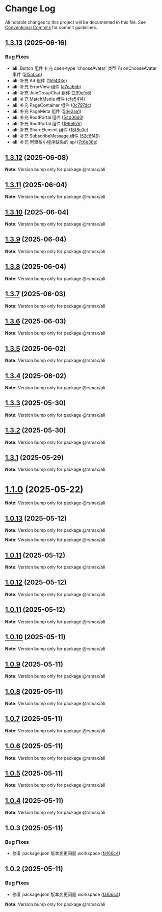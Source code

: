 # Change Log

All notable changes to this project will be documented in this file.
See [Conventional Commits](https://conventionalcommits.org) for commit guidelines.

## [1.3.13](https://github.com/remaxjs/remax/compare/v1.3.12...v1.3.13) (2025-06-16)

### Bug Fixes

- **ali:** Button 组件 补充 open-type 'chooseAvatar' 类型 和 onChooseAvatar 事件 ([5f5a0ce](https://github.com/remaxjs/remax/commit/5f5a0cee2a8883d03b029c2513c2a1816c7b585a))
- **ali:** 补充 Ad 组件 ([159403e](https://github.com/remaxjs/remax/commit/159403e86e5034550cda0fde7cebb80c106dab39))
- **ali:** 补充 ErrorView 组件 ([a7cc6eb](https://github.com/remaxjs/remax/commit/a7cc6eb3cea806b412fde47cca91497fb2e2c193))
- **ali:** 补充 JoinGroupChat 组件 ([299efc6](https://github.com/remaxjs/remax/commit/299efc61a813dabbeaf51db97d269024f25f4011))
- **ali:** 补充 MatchMedia 组件 ([cfe5414](https://github.com/remaxjs/remax/commit/cfe5414d76c4107fb883327130e419ffcc43e9a6))
- **ali:** 补充 PageContainer 组件 ([0c797dc](https://github.com/remaxjs/remax/commit/0c797dcde779cf4d68adfdadef11169b3a537d71))
- **ali:** 补充 PageMeta 组件 ([54e2aa1](https://github.com/remaxjs/remax/commit/54e2aa13d1a8df70513c36adb4361b3d9fff497a))
- **ali:** 补充 RootPortal 组件 ([54d06d0](https://github.com/remaxjs/remax/commit/54d06d067fbfa3903f4750d9cb915b3acf3c97a6))
- **ali:** 补充 RootPortal 组件 ([198e97e](https://github.com/remaxjs/remax/commit/198e97ef568cf66ada477debee2b5a558e277b6e))
- **ali:** 补充 ShareElement 组件 ([18f8c0e](https://github.com/remaxjs/remax/commit/18f8c0e5653746341c9fd15533d9a7d5b5b85991))
- **ali:** 补充 SubscribeMessage 组件 ([52c6f49](https://github.com/remaxjs/remax/commit/52c6f4958569ccc49c30193bf384cad2ccb04940))
- **ali:** 补充 阿里系小程序缺失的 api ([7c6e38e](https://github.com/remaxjs/remax/commit/7c6e38e8560316c51ebd94ddb1929cc9ff76ddd3))

## [1.3.12](https://github.com/remaxjs/remax/compare/v1.3.11...v1.3.12) (2025-06-08)

**Note:** Version bump only for package @rsmax/ali

## [1.3.11](https://github.com/remaxjs/remax/compare/v1.3.8...v1.3.11) (2025-06-04)

**Note:** Version bump only for package @rsmax/ali

## [1.3.10](https://github.com/remaxjs/remax/compare/v1.3.9...v1.3.10) (2025-06-04)

**Note:** Version bump only for package @rsmax/ali

## [1.3.9](https://github.com/remaxjs/remax/compare/v1.3.8...v1.3.9) (2025-06-04)

**Note:** Version bump only for package @rsmax/ali

## [1.3.8](https://github.com/remaxjs/remax/compare/v1.3.7...v1.3.8) (2025-06-04)

**Note:** Version bump only for package @rsmax/ali

## [1.3.7](https://github.com/remaxjs/remax/compare/v1.3.6...v1.3.7) (2025-06-03)

**Note:** Version bump only for package @rsmax/ali

## [1.3.6](https://github.com/remaxjs/remax/compare/v1.3.5...v1.3.6) (2025-06-03)

**Note:** Version bump only for package @rsmax/ali

## [1.3.5](https://github.com/remaxjs/remax/compare/v1.3.4...v1.3.5) (2025-06-02)

**Note:** Version bump only for package @rsmax/ali

## [1.3.4](https://github.com/remaxjs/remax/compare/v1.3.3...v1.3.4) (2025-06-02)

**Note:** Version bump only for package @rsmax/ali

## [1.3.3](https://github.com/remaxjs/remax/compare/v1.3.2...v1.3.3) (2025-05-30)

**Note:** Version bump only for package @rsmax/ali

## [1.3.2](https://github.com/remaxjs/remax/compare/v1.3.1...v1.3.2) (2025-05-30)

**Note:** Version bump only for package @rsmax/ali

## [1.3.1](https://github.com/remaxjs/remax/compare/v1.1.2...v1.3.1) (2025-05-29)

**Note:** Version bump only for package @rsmax/ali

# [1.1.0](https://github.com/remaxjs/remax/compare/v1.0.13...v1.1.0) (2025-05-22)

**Note:** Version bump only for package @rsmax/ali

## [1.0.13](https://github.com/remaxjs/remax/compare/v1.0.12...v1.0.13) (2025-05-12)

**Note:** Version bump only for package @rsmax/ali

**Note:** Version bump only for package @rsmax/ali

## [1.0.11](https://github.com/remaxjs/remax/compare/v1.0.12...v1.0.11) (2025-05-12)

**Note:** Version bump only for package @rsmax/ali

## [1.0.12](https://github.com/remaxjs/remax/compare/v1.0.11...v1.0.12) (2025-05-12)

**Note:** Version bump only for package @rsmax/ali

## [1.0.11](https://github.com/remaxjs/remax/compare/v1.0.10...v1.0.11) (2025-05-12)

**Note:** Version bump only for package @rsmax/ali

## [1.0.10](https://github.com/remaxjs/remax/compare/v1.0.9...v1.0.10) (2025-05-11)

**Note:** Version bump only for package @rsmax/ali

## [1.0.9](https://github.com/remaxjs/remax/compare/v1.0.8...v1.0.9) (2025-05-11)

**Note:** Version bump only for package @rsmax/ali

## [1.0.8](https://github.com/remaxjs/remax/compare/v1.0.7...v1.0.8) (2025-05-11)

**Note:** Version bump only for package @rsmax/ali

## [1.0.7](https://github.com/remaxjs/remax/compare/v1.0.6...v1.0.7) (2025-05-11)

**Note:** Version bump only for package @rsmax/ali

## [1.0.6](https://github.com/remaxjs/remax/compare/v1.0.5...v1.0.6) (2025-05-11)

**Note:** Version bump only for package @rsmax/ali

## [1.0.5](https://github.com/remaxjs/remax/compare/v1.0.4...v1.0.5) (2025-05-11)

**Note:** Version bump only for package @rsmax/ali

## [1.0.4](https://github.com/remaxjs/remax/compare/v1.0.3...v1.0.4) (2025-05-11)

**Note:** Version bump only for package @rsmax/ali

## 1.0.3 (2025-05-11)

### Bug Fixes

- 修复 package.json 版本变更问题 workspace ([fa166c4](https://github.com/remaxjs/remax/commit/fa166c4bfd9adfe7e4f2e061a44d9f90a4ca914d))

## 1.0.2 (2025-05-11)

### Bug Fixes

- 修复 package.json 版本变更问题 workspace ([fa166c4](https://github.com/remaxjs/remax/commit/fa166c4bfd9adfe7e4f2e061a44d9f90a4ca914d))

**Note:** Version bump only for package @rsmax/ali
